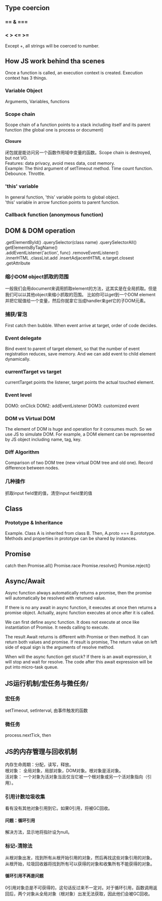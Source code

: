 ## Type coercion
### == & ===
### < > <= >=
Except +, all strings will be coerced to number.
## How JS work behind tha scenes
Once a function is called, an execution context is created. Execution context has 3 things.  
### Variable Object  
Arguments, Variables, functions  
### Scope chain
Scope chain of a function points to a stack including itself and its parent function (the global one is process or document)
#### Closure
闭包就是能访问另一个函数作用域中变量的函数。Scope chain is destroyed, but not VO.  
Features: data privacy, avoid mess data, cost memory.  
Example: The third argument of setTimeout method. Time count function. Debounce. Throttle.
### 'this' variable
In general function, 'this' variable points to global object.  
'this' variable in arrow function points to parent function.
### Callback function (anonymous function)
## DOM & DOM operation
.getElementById() .querySelector(class name) .querySelectorAll() getElementsByTagName()  
.addEventListener('action', func) .removeEventListener()  
.innerHTML .classList.add .insertAdjacentHTML e.target.closest .getAttribute 
### 缩小DOM object抓取的范围
一般我们会用document来调用抓取element的方法，这其实是在全局抓取。但是我们可以以其他object来缩小抓取的范围。
比如你可以get到一个DOM element并把它赋值给一个变量，然后你就拿它当成handler来get它的子DOM元素。
### 捕获/冒泡
First catch then bubble. When event arrive at target, order of code decides.
### Event delegate
Bind event to parent of target element, so that the number of event registration reduces, save memory.
And we can add event to child element dynamically. 
### currentTarget vs target
currentTarget points the listener, target points the actual touched element.
### Event level
DOM0: onClick
DOM2: addEventListener
DOM3: customized event
### DOM vs Virtual DOM
The element of DOM is huge and operation for it consumes much. So we use JS to simulate DOM.
For example, a DOM element can be represented by JS object including name, tag, key.
### Diff Algorithm
Comparison of two DOM tree (new virtual DOM tree and old one).
Record difference between nodes. 
### 几种操作
抓取input field里的值，清空input field里的值
## Class
### Prototype & Inheritance
Example. Class A is inherited from class B. Then, A.proto === B.prototype.  
Methods and properties in prototype can be shared by instances. 
## Promise
catch then Promise.all() Promise.race Promise.resolve() Promise.reject()

## Async/Await
Async function always automatically returns a promise, then the promise will automatically be resolved with returned value.

If there is no any await in async function, it executes at once then returns a promise object. Actually,
async function executes at once after it is called.

We can first define async function. It does not execute at once like instantiation of Promise.
It needs calling to execute.

The result Await returns is different with Promise or then method. It can return both values and promise.
If result is promise, The return value on left side of equal sign is the arguments of resolve method.

When will the async function get stuck? If there is an await expression, it will stop and wait for resolve.
The code after this await expression will be put into micro-task queue.
## JS运行机制/宏任务与微任务/
### 宏任务
setTimeout, setInterval, 由事件触发的函数
### 微任务
process.nextTick, then
## JS的内存管理与回收机制
内存生命周期：分配，读写，释放。  
根对象： 全局对象，局部对象，DOM对象。根对象是活对象。  
活对象： 一个对象为活对象当且仅当它被一个根对象或另一个活对象指向（引用）。  
### 引用计数垃圾收集
看有没有其他对象引用到它。如果0引用，将被GC回收。
#### 问题：循环引用
解决方法，显示地将指针设为null。
### 标记-清除法
从根对象出发，找到所有从根开始引用的对象，然后再找这些对象引用的对象。
从根开始，垃圾回收器将找到所有可以获得的对象和收集所有不能获得的对象。
#### 循环引用不再是问题
0引用对象总是不可获得的，这句话反过来不一定对。对于循环引用，函数调用返回后，两个对象从全局对象（根对象）出发无法获取，因此他们会被GC回收。